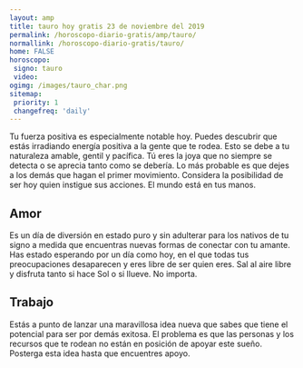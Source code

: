 ```yaml
---
layout: amp
title: tauro hoy gratis 23 de noviembre del 2019 
permalink: /horoscopo-diario-gratis/amp/tauro/
normallink: /horoscopo-diario-gratis/tauro/
home: FALSE
horoscopo:
 signo: tauro
 video:  
ogimg: /images/tauro_char.png
sitemap:
 priority: 1
 changefreq: 'daily'
---
```



Tu fuerza positiva es especialmente notable hoy. Puedes descubrir que estás irradiando energía positiva a la gente que te rodea. Esto se debe a tu naturaleza amable, gentil y pacífica. Tú eres la joya que no siempre se detecta o se aprecia tanto como se debería. Lo más probable es que dejes a los demás que hagan el primer movimiento. Considera la posibilidad de ser hoy quien instigue sus acciones. El mundo está en tus manos.

## Amor

Es un día de diversión en estado puro y sin adulterar para los nativos de tu signo a medida que encuentras nuevas formas de conectar con tu amante. Has estado esperando por un día como hoy, en el que todas tus preocupaciones desaparecen y eres libre de ser quien eres. Sal al aire libre y disfruta tanto si hace Sol o si llueve. No importa.

## Trabajo

Estás a punto de lanzar una maravillosa idea nueva que sabes que tiene el potencial para ser por demás exitosa. El problema es que las personas y los recursos que te rodean no están en posición de apoyar este sueño. Posterga esta idea hasta que encuentres apoyo.